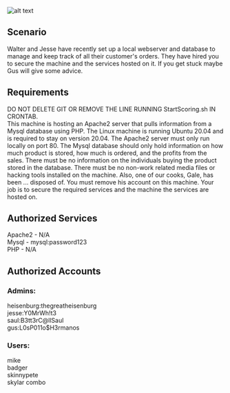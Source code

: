 ![alt text](https://upload.wikimedia.org/wikipedia/commons/7/77/Breaking_Bad_logo.svg)

## Scenario  
Walter and Jesse have recently set up a local webserver and database to manage and keep track of all their customer's orders. They have hired you to secure the machine and the services hosted on it. If you get stuck maybe Gus will give some advice.
## Requirements  
DO NOT DELETE GIT OR REMOVE THE LINE RUNNING StartScoring.sh IN CRONTAB.  
This machine is hosting an Apache2 server that pulls information from a Mysql database using PHP. The Linux machine is running Ubuntu 20.04 and is required to stay on version 20.04. The Apache2 server must only run locally on port 80. The Mysql database should only hold information on how much product is stored, how much is ordered, and the profits from the sales. There must be no information on the individuals buying the product stored in the database. There must be no non-work related media files or hacking tools installed on the machine. Also, one of our cooks, Gale, has been ... disposed of. You must remove his account on this machine. Your job is to secure the required services and the machine the services are hosted on.

## Authorized Services  
Apache2 - N/A  
Mysql - mysql:password123  
PHP - N/A  

## Authorized Accounts  
### Admins:  
heisenburg:thegreatheisenburg  
jesse:Y0MrWh!t3  
saul:B3tt3rC@llSaul  
gus:L0sP011o$H3rmanos  

### Users:  
mike  
badger  
skinnypete  
skylar
combo
